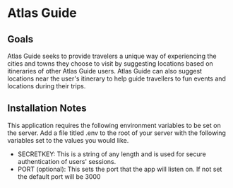 # Atlas Guide
## Goals
Atlas Guide seeks to provide travelers a unique way of experiencing the cities and towns they choose to visit by suggesting locations based on itineraries of other Atlas Guide users. Atlas Guide can also suggest locations near the user's itinerary to help guide travellers to fun events and locations during their trips. 

## Installation Notes
This application requires the following environment variables to be set on the server. Add a file titled .env to the root of your server with the following variables set to the values you would like.
- SECRETKEY: This is a string of any length and is used for secure authentication of users' sessions.
- PORT (optional): This sets the port that the app will listen on. If not set the default port will be 3000